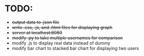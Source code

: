 # TODO:
- ~~output data to .json file~~
- ~~write .css, .js, and .html files for displaying graph~~
- ~~server at localhost:8080~~
- ~~modify .py to take multiple usernames for comparison~~
- modify .js to display real data instead of dummy
- modify bar chart to stacked bar chart for displaying two users

